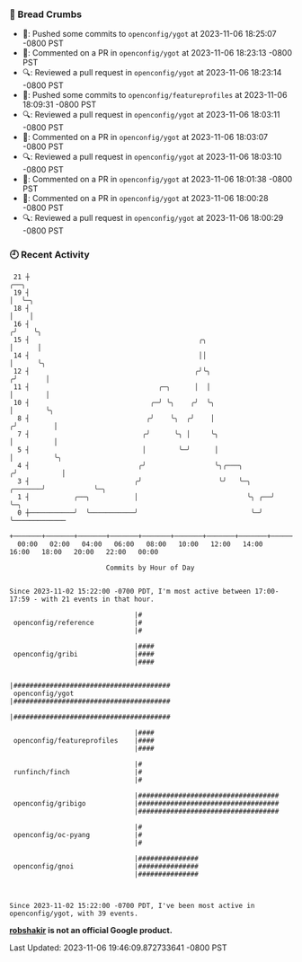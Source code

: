 ### 🍞 Bread Crumbs

 * 🚢: Pushed some commits to `openconfig/ygot` at 2023-11-06 18:25:07 -0800 PST
 * 💬: Commented on a PR in  `openconfig/ygot` at 2023-11-06 18:23:13 -0800 PST
 * 🔍: Reviewed a pull request in  `openconfig/ygot` at 2023-11-06 18:23:14 -0800 PST
 * 🚢: Pushed some commits to `openconfig/featureprofiles` at 2023-11-06 18:09:31 -0800 PST
 * 🔍: Reviewed a pull request in  `openconfig/ygot` at 2023-11-06 18:03:11 -0800 PST
 * 💬: Commented on a PR in  `openconfig/ygot` at 2023-11-06 18:03:07 -0800 PST
 * 🔍: Reviewed a pull request in  `openconfig/ygot` at 2023-11-06 18:03:10 -0800 PST
 * 💬: Commented on a PR in  `openconfig/ygot` at 2023-11-06 18:01:38 -0800 PST
 * 💬: Commented on a PR in  `openconfig/ygot` at 2023-11-06 18:00:28 -0800 PST
 * 🔍: Reviewed a pull request in  `openconfig/ygot` at 2023-11-06 18:00:29 -0800 PST

### 🕘 Recent Activity
```
 21 ┼                                                                        ╭──╮
 19 ┤                                                                        │  ╰─╮
 18 ┤                                                                        │    │
 16 ┤                                                                       ╭╯    ╰╮
 15 ┤                                          ╭╮                           │      │
 14 ┤                                          ││                           │      ╰╮
 12 ┤                                         ╭╯╰╮                         ╭╯       │
 11 ┤                                ╭─╮      │  │                         │        │
 10 ┤                              ╭─╯ ╰╮    ╭╯  ╰╮                        │        ╰╮
  8 ┤                             ╭╯    ╰╮  ╭╯    │                       ╭╯         │
  7 ┤                            ╭╯      ╰╮ │     ╰╮                      │          │
  5 ┤                            │        ╰─╯      │                      │          ╰╮
  4 ┤                           ╭╯                 ╰╮╭───╮               ╭╯           │
  3 ┤                          ╭╯                   ╰╯   ╰─╮     ╭───────╯            ╰─╮
  1 ┤           ╭──╮           │                           ╰╮ ╭──╯                      ╰─╮
  0 ┼───────────╯  ╰───────────╯                            ╰─╯                           ╰─────────────
    +───────+───────+───────+───────+───────+───────+───────+───────+───────+───────+───────+───────+────
  00:00   02:00   04:00   06:00   08:00   10:00   12:00   14:00   16:00   18:00   20:00   22:00   00:00   

						Commits by Hour of Day


Since 2023-11-02 15:22:00 -0700 PDT, I'm most active between 17:00-17:59 - with 21 events in that hour.

```



```
                               |#
 openconfig/reference          |#
                               |#

                               |####
 openconfig/gribi              |####
                               |####

                               |#######################################
 openconfig/ygot               |#######################################
                               |#######################################

                               |####
 openconfig/featureprofiles    |####
                               |####

                               |#
 runfinch/finch                |#
                               |#

                               |###################################
 openconfig/gribigo            |###################################
                               |###################################

                               |#
 openconfig/oc-pyang           |#
                               |#

                               |###############
 openconfig/gnoi               |###############
                               |###############



Since 2023-11-02 15:22:00 -0700 PDT, I've been most active in openconfig/ygot, with 39 events.

```
**[robshakir](mailto:robjs@google.com) is not an official Google product.**  


Last Updated: 2023-11-06 19:46:09.872733641 -0800 PST
